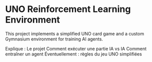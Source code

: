 # UNO Reinforcement Learning Environment

This project implements a simplified UNO card game and a custom Gymnasium environment for training AI agents.

Explique :
Le projet
Comment exécuter une partie IA vs IA
Comment entraîner un agent
Éventuellement : règles du jeu UNO simplifiées